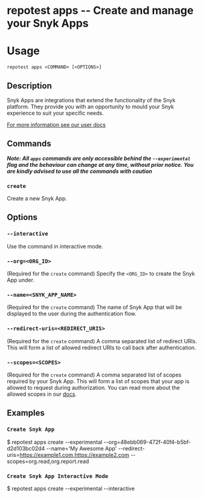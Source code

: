 # repotest apps -- Create and manage your Snyk Apps

# Usage

`repotest apps <COMMAND> [<OPTIONS>]`

## Description

Snyk Apps are integrations that extend the functionality of the Snyk platform. They provide you with an opportunity to mould your Snyk experience to suit your specific needs.

[For more information see our user docs](https://docs.repotest.io/features/integrations/repotest-apps)

## Commands

**_Note: All `apps` commands are only accessible behind the `--experimental` flag and the behaviour can change at any time, without prior notice. You are kindly advised to use all the commands with caution_**

### `create`

Create a new Snyk App.

## Options

### `--interactive`

Use the command in interactive mode.

### `--org=<ORG_ID>`

(Required for the `create` command)
Specify the `<ORG_ID>` to create the Snyk App under.

### `--name=<SNYK_APP_NAME>`

(Required for the `create` command)
The name of Snyk App that will be displayed to the user during the authentication flow.

### `--redirect-uris=<REDIRECT_URIS>`

(Required for the `create` command)
A comma separated list of redirect URIs. This will form a list of allowed redirect URIs to call back after authentication.

### `--scopes=<SCOPES>`

(Required for the `create` command)
A comma separated list of scopes required by your Snyk App. This will form a list of scopes that your app is allowed to request during authorization. You can read more about the allowed scopes in our [docs](https://docs.repotest.io/repotest-apps/getting-started-with-repotest-apps/create-an-app-via-the-api#requesting-scopes).

## Examples

### `Create Snyk App`

\$ repotest apps create --experimental --org=48ebb069-472f-40f4-b5bf-d2d103bc02d4 --name='My Awesome App' --redirect-uris=https://example1.com,https://example2.com --scopes=org.read,org.report.read

### `Create Snyk App Interactive Mode`

\$ repotest apps create --experimental --interactive
